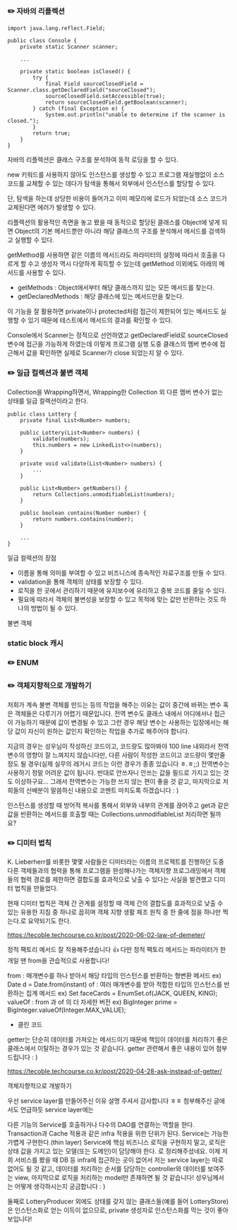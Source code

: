 ### ✏️ 자바의 리플렉션

```
import java.lang.reflect.Field;

public class Console {
    private static Scanner scanner;
    
    ...
    
    private static boolean isClosed() {
        try {
            final Field sourceClosedField = Scanner.class.getDeclaredField("sourceClosed");
            sourceClosedField.setAccessible(true);
            return sourceClosedField.getBoolean(scanner);
        } catch (final Exception e) {
            System.out.println("unable to determine if the scanner is closed.");
        }
        return true;
    }
}
```

자바의 리플렉션은 클래스 구조를 분석하여 동적 로딩을 할 수 있다.

new 키워드를 사용하지 않아도 인스턴스를 생성할 수 있고 프로그램 재실행없이 소스 코드를 교체할 수 있는 데다가 탐색을 통해서 외부에서 인스턴스를 할당할 수 있다.

단, 탐색을 하는데 상당한 비용이 들어가고 이미 메모리에 로드가 되었는데 소스 코드가 교체된다면 에러가 발생할 수 있다.

리플렉션의 활용적인 측면을 놓고 봤을 때 동적으로 할당된 클래스를 Object에 넣게 되면 Object의 기본 메서드뿐만 아니라 해당 클래스의 구조를 분석해서 메서드를 검색하고 실행할 수 있다.

getMethod를 사용하면 같은 이름의 메서드라도 파라미터의 설정에 따라서 호출을 다르게 할 수고 생성자 역시 다양하게 획득할 수 있는데 getMethod 이외에도 아래의 메서드를 사용할 수 있다.

- getMethods : Object에서부터 해당 클래스까지 있는 모든 메서드를 찾는다.
- getDeclaredMethods : 해당 클래스에 있는 메서드만을 찾는다.

이 기능을 잘 활용하면 private이나 protected처럼 접근이 제한되어 있는 메서드도 실행할 수 있기 때문에 테스트에서 메서드의 결과를 확인할 수 있다.

Console에서 Scanner는 정적으로 선언하였고 getDeclaredField로 sourceClosed 변수에 접근을 가능하게 하였는데 이렇게 프로그램 실행 도중 클래스의 멤버 변수에 접근해서 값을 확인하면 실제로 Scanner가 close 되었는지 알 수 있다.

### ✏️ 일급 컬렉션과 불변 객체

Collection을 Wrapping하면서, Wrapping한 Collection 외 다른 멤버 변수가 없는 상태를 일급 컬렉션이라고 한다.

```
public class Lottery {
    private final List<Number> numbers;
    
    public Lottery(List<Number> numbers) {
        validate(numbers);
        this.numbers = new LinkedList<>(numbers);
    }
    
    private void validate(List<Number> numbers) {
        ...
    }
    
    public List<Number> getNumbers() {
        return Collections.unmodifiableList(numbers);
    }
    
    public boolean contains(Number number) {
        return numbers.contains(number);
    }
    
    ...
}
```

일급 컬렉션의 장점
- 이름을 통해 의미를 부여할 수 있고 비즈니스에 종속적인 자료구조를 만들 수 있다.
- validation을 통해 객체의 상태를 보장할 수 있다.
- 로직을 한 곳에서 관리하기 때문에 유지보수에 유리하고 중복 코드를 줄일 수 있다.
- 필요에 따라서 객체의 불변성을 보장할 수 있고 목적에 맞는 값만 반환하는 것도 하나의 방법이 될 수 있다.

불변 객체


### static block 캐시


### ✏️ ENUM



### ✏️ 객체지향적으로 개발하기


저희가 계속 불변 객체를 만드는 등의 작업을 해주는 이유는 값이 중간에 바뀌는 변수 혹은 객체들은 다루기가 어렵기 때문입니다. 전역 변수도 클래스 내에서 어디에서나 접근이 가능하기 때문에 값이 변경될 수 있고 그런 경우 해당 변수는 사용하는 입장에서는 해당 값이 자신이 원하는 값인지 확인하는 작업을 추가로 해주어야 합니다.

지금의 경우는 성우님이 작성하신 코드이고, 코드량도 많아봐야 100 line 내외라서 전역변수의 영향이 잘 느껴지지 않습니다만, 다른 사람이 작성한 코드이고 코드량이 몇만줄 정도 될 경우(실제 실무의 레거시 코드는 이런 경우가 종종 있습니다 ㅎ.ㅎ;;) 전역변수는 사용하기 정말 어려운 값이 됩니다. 반대로 안쓰자니 안쓰는 값을 필드로 가지고 있는 것도 이상하구요... 그래서 전역변수는 가능한 쓰지 않는 편이 좋을 것 같고, 마지막으로 저희들의 선배분이 말씀하신 내용으로 코멘트 마치도록 하겠습니다 : )


인스턴스를 생성할 때 방어적 복사를 통해서 외부와 내부의 관계를 끊어주고 get과 같은 값을 반환하는 메서드를 호출할 때는 Collections.unmodifiableList 처리하면 될까요?

### ✏️ 디미터 법칙

K. Lieberherr를 비롯한 몇몇 사람들은 디미터라는 이름의 프로젝트를 진행하던 도중 다른 객체들과의 협력을 통해 프로그램을 완성해나가는 객체지향 프로그래밍에서 객체들의 협력 경로를 제한하면 결합도를 효과적으로 낮출 수 있다는 사실을 발견했고 디미터 법칙을 만들었다.

현재 디미터 법칙은 객체 간 관계를 설정할 때 객체 간의 결합도를 효과적으로 낮출 수 있는 유용한 지침 중 하나로 꼽히며 객체 지향 생활 체조 원칙 중 한 줄에 점을 하나만 찍는다.로 요약되기도 한다.

https://tecoble.techcourse.co.kr/post/2020-06-02-law-of-demeter/

정적 팩토리 메서드 잘 적용해주셨습니다 👍
다만 정적 팩토리 메서드는 파라미터가 한개일 땐 from을 관습적으로 사용합니다!

from : 매개변수를 하나 받아서 해당 타입의 인스턴스를 반환하는 형변환 메서드
ex) Date d = Date.from(instant)
of : 여러 매개변수를 받아 적합한 타입의 인스턴스를 반환하는 집계 메서드
ex) Set<Rank> faceCards = EnumSet.of(JACK, QUEEN, KING);
valueOf : from 과 of 의 더 자세한 버전
ex) BigInteger prime = BigInteger.valueOf(Integer.MAX_VALUE);
- 클린 코드


getter는 단순히 데이터를 가져오는 메서드이기 때문에 책임이 데이터를 처리하기 좋은 클래스에서 이탈하는 경우가 있는 것 같습니다. getter 관련해서 좋은 내용이 있어 첨부드립니다 : )

https://tecoble.techcourse.co.kr/post/2020-04-28-ask-instead-of-getter/



객체지향적으로 개발하기

우선 service layer를 만들어주신 이유 설명 주셔서 감사합니다 ㅎㅎ
첨부해주신 글에서도 언급하듯 service layer에는

다른 기능의 Service를 호출하거나 다수의 DAO를 연결하는 역할을 한다.
Transaction과 Cache 적용과 같은 infra 적용을 위한 단위가 된다.
Service는 가능한 가볍게 구현한다.(thin layer)
Service에 핵심 비즈니스 로직을 구현하지 말고, 로직은 상태 값을 가지고 있는 모델(또는 도메인)이 담당해야 한다.
로 정리해주셨네요. 이제 저희 서비스를 봤을 때 DB 등 infra에 접근하는 곳이 없어서 저는 service layer는 따로 없어도 될 것 같고, 데이터를 처리하는 순서를 담당하는 controller와 데이터를 보여주는 view, 마지막으로 로직을 처리하는 model만 존재하면 될 것 같습니다! 성우님께서는 어떻게 생각하시는지 궁금합니다 : )

둘째로 LotteryProducer 외에도 상태를 갖지 않는 클래스들(예를 들어 LotteryStore)은 인스턴스화로 얻는 이득이 없으므로, private 생성자로 인스턴스화를 막는 것이 좋아보입니다!

